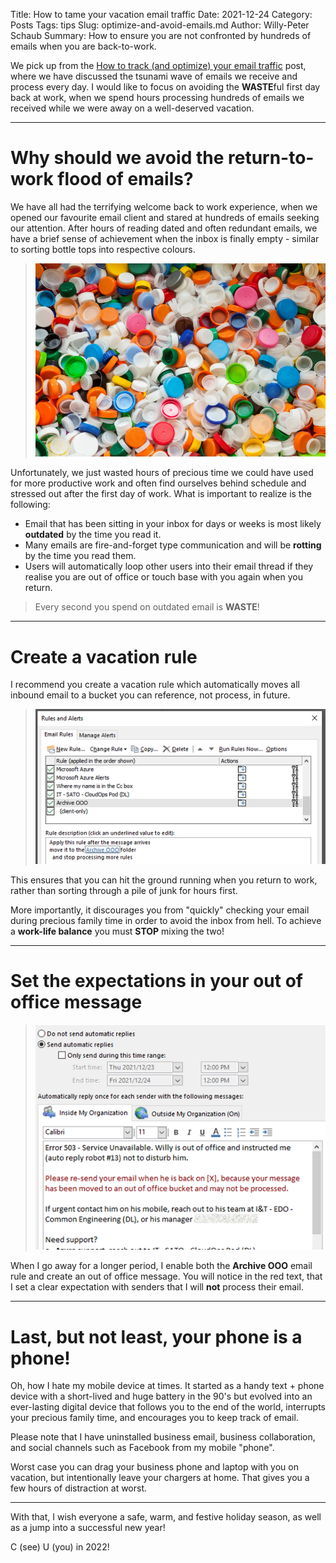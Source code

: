 Title: How to tame your vacation email traffic
Date: 2021-12-24
Category: Posts 
Tags: tips
Slug: optimize-and-avoid-emails.md
Author: Willy-Peter Schaub
Summary: How to ensure you are not confronted by hundreds of emails when you are back-to-work.

We pick up from the [How to track (and optimize) your email traffic](/optimize-and-track-emails.md.html) post, where we have discussed the tsunami wave of emails we receive and process every day. I would like to focus on avoiding the **WASTE**ful first day back at work, when we spend hours processing hundreds of emails we received while we were away on a well-deserved vacation.

---

# Why should we avoid the return-to-work flood of emails?

We have all had the terrifying welcome back to work experience, when we opened our favourite email client and stared at hundreds of emails seeking our attention. After hours of reading dated and often redundant emails, we have a brief sense of achievement when the inbox is finally empty - similar to sorting bottle tops into respective colours.

> ![Emails](../images/optimize-and-avoid-emails-0.png)

Unfortunately, we just wasted hours of precious time we could have used for more productive work and often find ourselves behind schedule and stressed out after the first day of work. What is important to realize is the following:

- Email that has been sitting in your inbox for days or weeks is most likely **outdated** by the time you read it.
- Many emails are fire-and-forget type communication and will be **rotting** by the time you read them.
- Users will automatically loop other users into their email thread if they realise you are out of office or touch base with you again when you return.

>
> Every second you spend on outdated email is **WASTE**!
>

---

# Create a vacation rule

I recommend you create a vacation rule which automatically moves all inbound email to a bucket you can reference, not process, in future.

> ![Email Rule](../images/optimize-and-avoid-emails-1.png)

This ensures that you can hit the ground running when you return to work, rather than sorting through a pile of junk for hours first.

More importantly, it discourages you from "quickly" checking your email during precious family time in order to avoid the inbox from hell. To achieve a **work-life balance** you must **STOP** mixing the two!

---

# Set the expectations in your out of office message

> ![Email Rule](../images/optimize-and-avoid-emails-2.png)

When I go away for a longer period, I enable both the **Archive OOO** email rule and create an out of office message. You will notice in the red text, that I set a clear expectation with senders that I will **not** process their email.

---

# Last, but not least, your phone is a phone!

Oh, how I hate my mobile device at times. It started as a handy text + phone device with a short-lived and huge battery in the 90's but evolved into an ever-lasting digital device that follows you to the end of the world, interrupts your precious family time, and encourages you to keep track of email.

Please note that I have uninstalled business email, business collaboration, and social channels such as Facebook from my mobile "phone".

Worst case you can drag your business phone and laptop with you on vacation, but intentionally leave your chargers at home. That gives you a few hours of distraction at worst.

---

With that, I wish everyone a safe, warm, and festive holiday season, as well as a jump into a successful new year!

C (see) U (you) in 2022!

